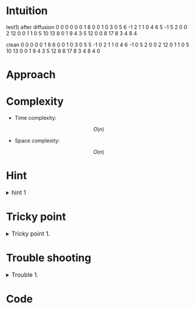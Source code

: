 # Intuition
<!-- Describe your first thoughts on how to solve this problem. -->

test1)
after diffusion
0 0 0 0 0 0 1 8
0 0 1 0 3 0 5 6
-1 2 1 1 0 4 6 5
-1 5 2 0 0 2 12 0
0 1 1 0 5 10 13 8
0 1 9 4 3 5 12 0
0 8 17 8 3 4 8 4

clean
0 0 0 0 0 1 8 6
0 0 1 0 3 0 5 5
-1 0 2 1 1 0 4 6
-1 0 5 2 0 0 2 12
0 1 1 0 5 10 13 0
0 1 9 4 3 5 12 8
8 17 8 3 4 8 4 0
# Approach
<!-- Describe your approach to solving the problem. -->

# Complexity
- Time complexity:
<!-- Add your time complexity here, e.g. $$O(n)$$ -->
$$ O(n) $$

- Space complexity:
<!-- Add your space complexity here, e.g. $$O(n)$$ -->
$$ O(n) $$

# Hint

<details>
<summary> <font size="3"> hint 1 </font> </summary>
<div markdown="1">

 contents

</div>
</details>

# Tricky point

<details>
<summary> <font size="3"> Tricky point 1. </font> </summary>
<div markdown="1">

 contents

</div>
</details>

# Trouble shooting

<details>
<summary> <font size="3"> Trouble 1. </font> </summary>
<div markdown="1">

 contents

</div>
</details>

# Code
```cpp []

```

